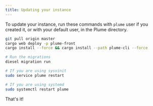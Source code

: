 ```yaml
---
title: Updating your instance
---
```


To update your instance, run these commands with `plume` user if you created it, or with your default user, in the Plume directory.

```bash
git pull origin master
cargo web deploy -p plume-front
cargo install --force && cargo install --path plume-cli --force

# Run the migrations
diesel migration run

# If you are using sysvinit
sudo service plume restart

# If you are using systemd
sudo systemctl restart plume
```

That's it!
